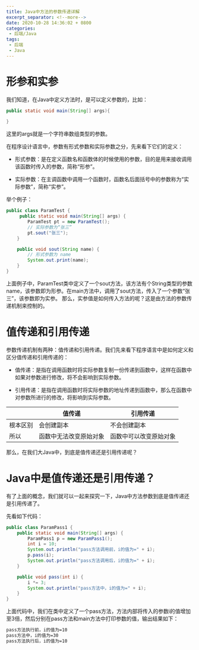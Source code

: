```yaml
---
title: Java中方法的参数传递详解
excerpt_separator: <!--more-->
date: 2020-10-28 14:36:02 + 0800
categories:
 - 后端/Java
tags:
 - 后端
 - Java
---
```


# 形参和实参

我们知道，在Java中定义方法时，是可以定义参数的，比如：

```java
public static void main(String[] args){
    
}
```

这里的args就是一个字符串数组类型的参数。

在程序设计语言中，参数有形式参数和实际参数之分，先来看下它们的定义：

- 形式参数：是在定义函数名和函数体的时候使用的参数，目的是用来接收调用该函数时传入的参数，简称“形参”。

- 实际参数：在主调函数中调用一个函数时，函数名后面括号中的参数称为“实际参数”，简称“实参”。

举个例子：

```java
public class ParamTest {
     public static void main(String[] args) {
        ParamTest pt = new ParamTest();
        // 实际参数为“张三”
        pt.sout("张三");
    }

    public void sout(String name) {
        // 形式参数为 name
        System.out.print(name);
    }   
}
```

上面例子中，ParamTest类中定义了一个sout方法，该方法有个String类型的参数name，该参数即为形参。在main方法中，调用了sout方法，传入了一个参数“张三”，该参数即为实参。
那么，实参值是如何传入方法的呢？这是由方法的参数传递机制来控制的。

<!--more-->

# 值传递和引用传递

参数传递机制有两种：值传递和引用传递。我们先来看下程序语言中是如何定义和区分值传递和引用传递的：

- 值传递：是指在调用函数时将实际参数复制一份传递到函数中，这样在函数中如果对参数进行修改，将不会影响到实际参数。

- 引用传递：是指在调用函数时将实际参数的地址传递到函数中，那么在函数中对参数所进行的修改，将影响到实际参数。

|          | 值传递                 | 引用传递               |
| -------- | ---------------------- | ---------------------- |
| 根本区别 | 会创建副本             | 不会创建副本           |
| 所以     | 函数中无法改变原始对象 | 函数中可以改变原始对象 |

那么，在我们大Java中，到底是值传递还是引用传递呢？

# Java中是值传递还是引用传递？

有了上面的概念，我们就可以一起来探究一下，Java中方法参数到底是值传递还是引用传递了。

先看如下代码：

```java
public class ParamPass1 {
    public static void main(String[] args) {
        ParamPass1 p = new ParamPass1();
        int i = 10;
        System.out.println("pass方法调用前，i的值为=" + i);
        p.pass(i);
        System.out.println("pass方法调用后，i的值为=" + i);
    }

    public void pass(int i) {
        i *= 3;
        System.out.println("pass方法中，i的值为=" + i);
    }
}
```

上面代码中，我们在类中定义了一个pass方法，方法内部将传入的参数i的值增加至3倍，然后分别在pass方法和main方法中打印参数的值，输出结果如下：

```txt
pass方法执行前，i的值为=10
pass方法中，i的值为=30
pass方法执行后，i的值为=10
```

